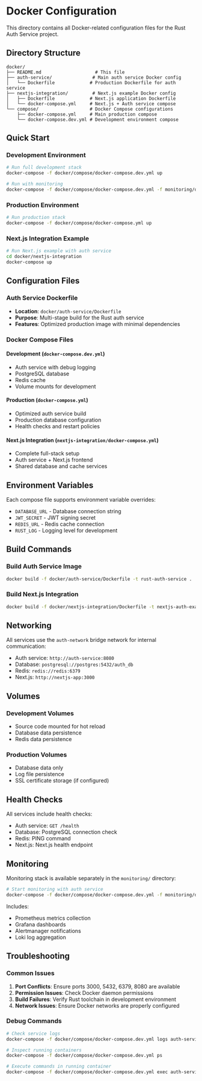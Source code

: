 # Docker Configuration

This directory contains all Docker-related configuration files for the Rust Auth Service project.

## Directory Structure

```
docker/
├── README.md                    # This file
├── auth-service/               # Main auth service Docker config
│   └── Dockerfile             # Production Dockerfile for auth service
├── nextjs-integration/         # Next.js example Docker config  
│   ├── Dockerfile             # Next.js application Dockerfile
│   └── docker-compose.yml     # Next.js + Auth service compose
└── compose/                   # Docker Compose configurations
    ├── docker-compose.yml     # Main production compose
    └── docker-compose.dev.yml # Development environment compose
```

## Quick Start

### Development Environment
```bash
# Run full development stack
docker-compose -f docker/compose/docker-compose.dev.yml up

# Run with monitoring
docker-compose -f docker/compose/docker-compose.dev.yml -f monitoring/docker-compose.monitoring.yml up
```

### Production Environment
```bash
# Run production stack
docker-compose -f docker/compose/docker-compose.yml up
```

### Next.js Integration Example
```bash
# Run Next.js example with auth service
cd docker/nextjs-integration
docker-compose up
```

## Configuration Files

### Auth Service Dockerfile
- **Location**: `docker/auth-service/Dockerfile`
- **Purpose**: Multi-stage build for the Rust auth service
- **Features**: Optimized production image with minimal dependencies

### Docker Compose Files

#### Development (`docker-compose.dev.yml`)
- Auth service with debug logging
- PostgreSQL database
- Redis cache
- Volume mounts for development

#### Production (`docker-compose.yml`)
- Optimized auth service build
- Production database configuration
- Health checks and restart policies

#### Next.js Integration (`nextjs-integration/docker-compose.yml`)
- Complete full-stack setup
- Auth service + Next.js frontend
- Shared database and cache services

## Environment Variables

Each compose file supports environment variable overrides:
- `DATABASE_URL` - Database connection string
- `JWT_SECRET` - JWT signing secret
- `REDIS_URL` - Redis cache connection
- `RUST_LOG` - Logging level for development

## Build Commands

### Build Auth Service Image
```bash
docker build -f docker/auth-service/Dockerfile -t rust-auth-service .
```

### Build Next.js Integration
```bash
docker build -f docker/nextjs-integration/Dockerfile -t nextjs-auth-example ./examples/nextjs-integration
```

## Networking

All services use the `auth-network` bridge network for internal communication:
- Auth service: `http://auth-service:8080`
- Database: `postgresql://postgres:5432/auth_db`
- Redis: `redis://redis:6379`
- Next.js: `http://nextjs-app:3000`

## Volumes

### Development Volumes
- Source code mounted for hot reload
- Database data persistence
- Redis data persistence

### Production Volumes
- Database data only
- Log file persistence
- SSL certificate storage (if configured)

## Health Checks

All services include health checks:
- Auth service: `GET /health`
- Database: PostgreSQL connection check
- Redis: PING command
- Next.js: Next.js health endpoint

## Monitoring

Monitoring stack is available separately in the `monitoring/` directory:
```bash
# Start monitoring with auth service
docker-compose -f docker/compose/docker-compose.dev.yml -f monitoring/docker-compose.monitoring.yml up
```

Includes:
- Prometheus metrics collection
- Grafana dashboards  
- Alertmanager notifications
- Loki log aggregation

## Troubleshooting

### Common Issues

1. **Port Conflicts**: Ensure ports 3000, 5432, 6379, 8080 are available
2. **Permission Issues**: Check Docker daemon permissions
3. **Build Failures**: Verify Rust toolchain in development environment
4. **Network Issues**: Ensure Docker networks are properly configured

### Debug Commands
```bash
# Check service logs
docker-compose -f docker/compose/docker-compose.dev.yml logs auth-service

# Inspect running containers
docker-compose -f docker/compose/docker-compose.dev.yml ps

# Execute commands in running container
docker-compose -f docker/compose/docker-compose.dev.yml exec auth-service /bin/sh
```